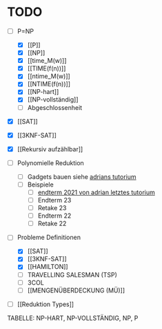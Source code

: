 
# TODO
- [ ] P=NP
	- [x] [[P]]
	- [x] [[NP]]
	- [x] [[time_M(w)]]
	- [x] [[TIME(f(n))]]
	- [x] [[ntime_M(w)]]
	- [x] [[NTIME(f(n))]]
	- [x] [[NP-hart]]
	- [x] [[NP-vollständig]]
	- [ ] Abgeschlossenheit
- [x] [[SAT]]
- [x] [[3KNF-SAT]]
- [x] [[Rekursiv aufzählbar]] 
- [ ] Polynomielle Reduktion
	- [ ] Gadgets bauen siehe [adrians tutorium](https://zulip.in.tum.de/user_uploads/2/6/m-SOj06b4dvq5n9T0TRZv8YN/Theo-S13.pdf#page=5)
	- [ ] Beispiele
		- [ ] [endterm 2021 von adrian letztes tutorium](https://zulip.in.tum.de/user_uploads/2/6/m-SOj06b4dvq5n9T0TRZv8YN/Theo-S13.pdf#page=8)
		- [ ] Endterm 23
		- [ ] Retake 23
		- [ ] Endterm 22
		- [ ] Retake 22
- [ ] Probleme Definitionen
	- [x] [[SAT]]
	- [x] [[3KNF-SAT]]
	- [x] [[HAMILTON]]
	- [ ] TRAVELLING SALESMAN (TSP)
	- [ ] 3COL
	- [ ] [[MENGENÜBERDECKUNG (MÜ)]]
- [ ] [[Reduktion Types]]


TABELLE: NP-HART, NP-VOLLSTÄNDIG, NP, P
